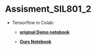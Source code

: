 # Assisment_SIL801_2

* Tensorflow in Colab: 
  * **[original Demo notebook](https://colab.research.google.com/github/luxonis/depthai-ml-training/blob/master/colab-notebooks/Easy_Object_Detection_With_Custom_Data_Demo_Training.ipynb#scrollTo=pH1x08R-yM-L)**
  
  * **[Ours Notebook](https://colab.research.google.com/drive/19HAwO4ph2S-EETkpKAfQfQKDaP6oblLQ?usp=sharing)** 



